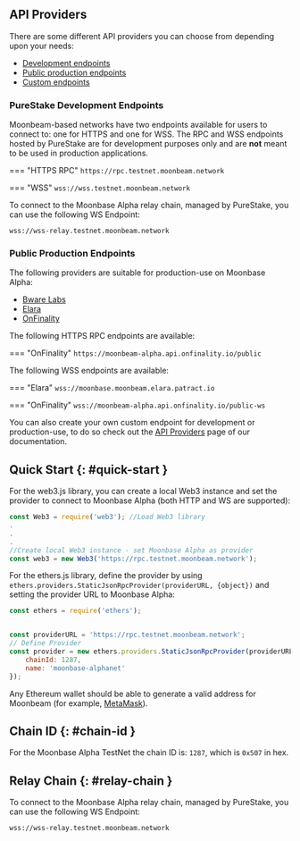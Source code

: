 ## API Providers

There are some different API providers you can choose from depending upon your needs:

- [Development endpoints](#purestake-development-endpoints)
- [Public production endpoints](#public-production-endpoints)
- [Custom endpoints](/builders/get-started/api-providers)

### PureStake Development Endpoints

Moonbeam-based networks have two endpoints available for users to connect to: one for HTTPS and one for WSS. The RPC and WSS endpoints hosted by PureStake are for development purposes only and are **not** meant to be used in production applications.

=== "HTTPS RPC"
    ```
    https://rpc.testnet.moonbeam.network
    ```

=== "WSS"
    ```
    wss://wss.testnet.moonbeam.network
    ```

To connect to the Moonbase Alpha relay chain, managed by PureStake, you can use the following WS Endpoint:

```
wss://wss-relay.testnet.moonbeam.network
```

### Public Production Endpoints

The following providers are suitable for production-use on Moonbase Alpha:

- [Bware Labs](https://bwarelabs.com/)
- [Elara](https://elara.patract.io/)
- [OnFinality](https://onfinality.io/)

The following HTTPS RPC endpoints are available:

=== "OnFinality"
    ```
    https://moonbeam-alpha.api.onfinality.io/public
    ```

The following WSS endpoints are available:

=== "Elara"
    ```
    wss://moonbase.moonbeam.elara.patract.io
    ```

=== "OnFinality"
    ```
    wss://moonbeam-alpha.api.onfinality.io/public-ws
    ```

You can also create your own custom endpoint for development or production-use, to do so check out the [API Providers](/builders/get-started/api-providers) page of our documentation.

## Quick Start {: #quick-start } 

For the web3.js library, you can create a local Web3 instance and set the provider to connect to Moonbase Alpha (both HTTP and WS are supported):

```js
const Web3 = require('web3'); //Load Web3 library
.
.
.
//Create local Web3 instance - set Moonbase Alpha as provider
const web3 = new Web3('https://rpc.testnet.moonbeam.network'); 
```
For the ethers.js library, define the provider by using `ethers.providers.StaticJsonRpcProvider(providerURL, {object})` and setting the provider URL to Moonbase Alpha:

```js
const ethers = require('ethers');


const providerURL = 'https://rpc.testnet.moonbeam.network';
// Define Provider
const provider = new ethers.providers.StaticJsonRpcProvider(providerURL, {
    chainId: 1287,
    name: 'moonbase-alphanet'
});
```

Any Ethereum wallet should be able to generate a valid address for Moonbeam (for example, [MetaMask](https://metamask.io/)).

## Chain ID {: #chain-id } 

For the Moonbase Alpha TestNet the chain ID is: `1287`, which is `0x507` in hex.

## Relay Chain {: #relay-chain } 

To connect to the Moonbase Alpha relay chain, managed by PureStake, you can use the following WS Endpoint:

```
wss://wss-relay.testnet.moonbeam.network
```